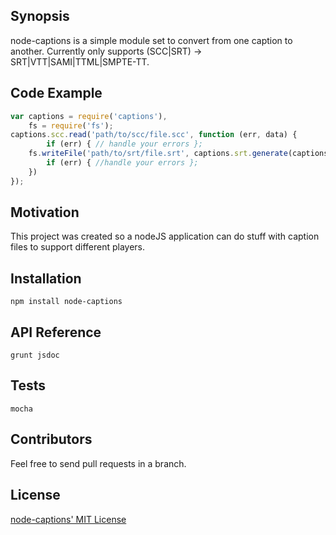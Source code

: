 ## Synopsis

node-captions is a simple module set to convert from one caption to another. Currently only supports (SCC|SRT) -> SRT|VTT|SAMI|TTML|SMPTE-TT.

## Code Example

```javascript
var captions = require('captions'),
    fs = require('fs');
captions.scc.read('path/to/scc/file.scc', function (err, data) {
        if (err) { // handle your errors };
    fs.writeFile('path/to/srt/file.srt', captions.srt.generate(captions.scc.toJSON(data), function(err, result) {
        if (err) { //handle your errors };
    })
});
```

## Motivation

This project was created so a nodeJS application can do stuff with caption files to support different players.

## Installation

`npm install node-captions`

## API Reference

`grunt jsdoc`


## Tests

`mocha`

## Contributors

Feel free to send pull requests in a branch.

## License

[node-captions' MIT License](https://github.com/jasonrojas/node-captions/blob/master/LICENSE)
